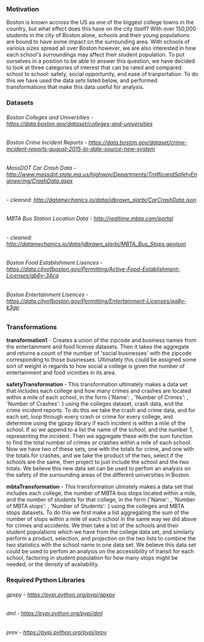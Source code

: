 ### Motivation
Boston is known accross the US as one of the biggest college towns in the country, but what effect does this have on the city itself? 
With over 150,000 students in the city of Boston alone, schools and their young populations are bound to have some impact on the 
surrounding area. With schools of various sizes spread all over Boston however, we are also interested in how each school's surroundings 
may affect their student population. To put ourselves in a position to be able to answer this question, we have decided to look 
at three categories of interest that can be rated and compared school to school: safety, social opportunity, and ease of tranportation. 
To do this we have used the data sets listed below, and performed transformations that make this data useful for analysis.

### Datasets
###### Boston Colleges and Universities - https://data.boston.gov/dataset/colleges-and-universities

###### Boston Crime Incident Reports - https://data.boston.gov/dataset/crime-incident-reports-august-2015-to-date-source-new-system

###### MassDOT Car Crash Data - http://www.massdot.state.ma.us/highway/Departments/TrafficandSafetyEngineering/CrashData.aspx
###### - cleaned: http://datamechanics.io/data/jdbrawn_slarbi/CarCrashData.json
 
###### MBTA Bus Station Location Data - http://realtime.mbta.com/portal
###### - cleaned: http://datamechanics.io/data/jdbrawn_slarbi/MBTA_Bus_Stops.geojson
 
###### Boston Food Establishment Lisences - https://data.cityofboston.gov/Permitting/Active-Food-Establishment-Licenses/gb6y-34cq

###### Boston Entertainment Lisences - https://data.cityofboston.gov/Permitting/Entertainment-Licenses/qq8y-k3gp

### Transformations
**transformation1** - Creates a union of the zipcode and business names from the entertainment and food license datasets. Then it takes the aggregate and returns a count of the number of 'social businesses' with the zipcode corresponding to those businesses. Ultimately this could be assigned some sort of weight in regards to how social a college is given the number of entertainment and food vicinities in its area.

**safetyTransformation** - This transformation ultimately makes a data set that includes each college and how many crimes and crashes are located within a mile of each school, in the form {'Name': , 'Number of Crimes': , 'Number of Crashes': } using the colleges dataset, crash data, and the crime incident reports. To do this we take the crash and crime data, and for each set, loop through every crash or crime for every college, and determine using the gpxpy library if each incident is within a mile of the school. If so we append to a list the name of the school, and the number 1, representing the incident. Then we aggregate these with the sum function to find the total number of crimes or crashes within a mile of each school. Now we have two of these sets, one with the totals for crime, and one with the totals for crashes, and we take the product of the two, select if the schools are the same, then project to just include the school and the two totals. We believe this new data set can be used to perfom an analysis on the safety of the surrounding areas of the different universities in Boston.

**mbtaTransformation** - This transformation ulimately makes a data set that includes each college, the number of MBTA bus stops located within a mile, and the number of students for that college, in the form {'Name': , 'Number of MBTA stops': , 'Number of Students': } using the colleges and MBTA stops datasets. To do this we first make a list aggregating the sum of the number of stops within a mile of each school in the same way we did above for crimes and accidents. We then take a list of the schools and their student populations which we have from the college data set, and similarly perform a product, selection, and projection on the two lists to combine the two statistics with the school name in one data set. We believe this data set could be used to perfom an analysis on the accessibility of transit for each school, factoring in student population for how many stops might be needed, or the density of availability.

### Required Python Libraries
###### gpxpy - https://pypi.python.org/pypi/gpxpy
###### dml -   https://pypi.python.org/pypi/dml
###### prov -  https://pypi.python.org/pypi/prov



